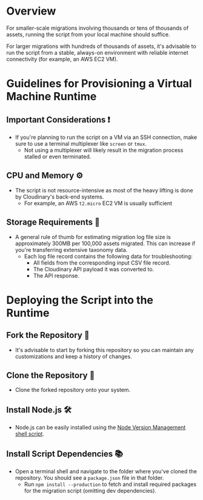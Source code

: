 # Overview

For smaller-scale migrations involving thousands or tens of thousands of assets, running the script from your local machine should suffice. 

For larger migrations with hundreds of thousands of assets, it's advisable to run the script from a stable, always-on environment with reliable internet connectivity (for example, an AWS EC2 VM).

# Guidelines for Provisioning a Virtual Machine Runtime

## Important Considerations ❗️

- If you're planning to run the script on a VM via an SSH connection, make sure to use a terminal multiplexer like `screen` or `tmux`.
    - Not using a multiplexer will likely result in the migration process stalled or even terminated.

## CPU and Memory ⚙️

- The script is not resource-intensive as most of the heavy lifting is done by Cloudinary's back-end systems.
    - For example, an AWS `t2.micro` EC2 VM is usually sufficient

## Storage Requirements 💾

- A general rule of thumb for estimating migration log file size is approximately 300MB per 100,000 assets migrated. This can increase if you're transferring extensive taxonomy data.
    - Each log file record contains the following data for troubleshooting:
        + All fields from the corresponding input CSV file record.
        + The Cloudinary API payload it was converted to.
        + The API response.

# Deploying the Script into the Runtime

## Fork the Repository 🍴

- It's advisable to start by forking this repository so you can maintain any customizations and keep a history of changes.

## Clone the Repository 👯

- Clone the forked repository onto your system.

## Install Node.js 🛠️

- Node.js can be easily installed using the [Node Version Management shell script](https://github.com/nvm-sh/nvm).

## Install Script Dependencies 📚

- Open a terminal shell and navigate to the folder where you've cloned the repository. You should see a `package.json` file in that folder.
    - Run `npm install --production` to fetch and install required packages for the migration script (omitting dev dependencies).